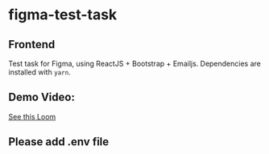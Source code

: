 # figma-test-task

## Frontend

Test task for Figma, using ReactJS + Bootstrap + Emailjs. Dependencies are installed with `yarn`.


## Demo Video:
[See this Loom](https://www.loom.com/share/4126a4af17fb401582501b1923438c35)

## Please add .env file
